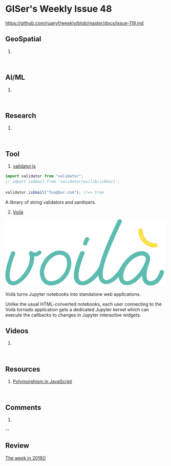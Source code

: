 # GISer's Weekly Issue 48

https://github.com/ruanyf/weekly/blob/master/docs/issue-119.md

## GeoSpatial

1. []()

![]()

## AI/ML

1. []()

![]()

## Research

1. []()

![]()

## Tool

1. [validator.js](https://github.com/validatorjs/validator.js)

```js
import validator from "validator";
// import isEmail from 'validator/es/lib/isEmail';

validator.isEmail("foo@bar.com"); //=> true
```

A library of string validators and sanitizers.

2. [Voilà](https://github.com/voila-dashboards/voila)

![](https://github.com/voila-dashboards/voila/raw/master/docs/source/voila-logo.svg)

Voilà turns Jupyter notebooks into standalone web applications.

Unlike the usual HTML-converted notebooks, each user connecting to the Voilà tornado application gets a dedicated Jupyter kernel which can execute the callbacks to changes in Jupyter interactive widgets.

## Videos

1. []()

![]()

## Resources

1. [Polymorphism in JavaScript](https://zellwk.com/blog/polymorphism-javascript/)

![]()

## Comments

1.

--[]()

## Review

[The week in 2019()]()
